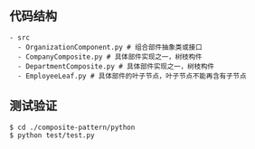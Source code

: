 ## 代码结构
```shell
- src
  - OrganizationComponent.py # 组合部件抽象类或接口
  - CompanyComposite.py # 具体部件实现之一，树枝构件
  - DepartmentComposite.py # 具体部件实现之一，树枝构件
  - EmployeeLeaf.py # 具体部件的叶子节点，叶子节点不能再含有子节点
```

## 测试验证

```shell
$ cd ./composite-pattern/python
$ python test/test.py
```
